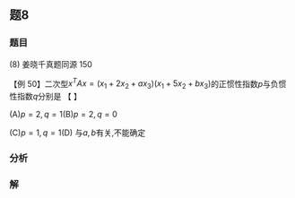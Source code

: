 ## 题8
### 题目
(8) 姜晓千真题同源 150 

【例 50】二次型${x}^{T}{Ax} = ( {{x}_{1} + 2{x}_{2} + a{x}_{3}}) ( {{x}_{1} + 5{x}_{2} + b{x}_{3}})$的正惯性指数$p$与负惯性指数$q$分别是 【 】

(A)$p = 2, q = 1$(B)$p = 2, q = 0$

(C)$p = 1, q = 1$(D) 与$a, b$有关,不能确定
### 分析

### 解